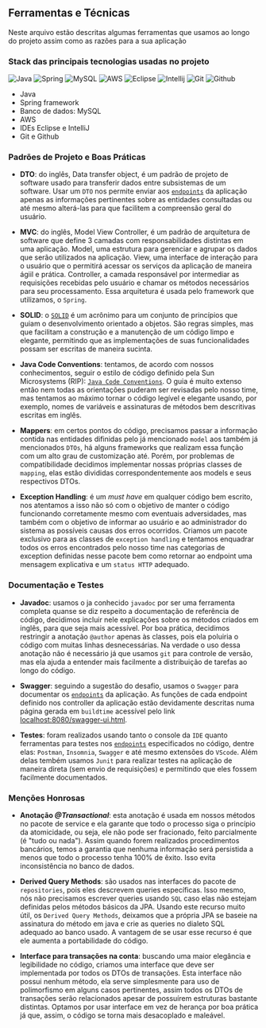 ## Ferramentas e Técnicas

Neste arquivo estão descritas algumas ferramentas que usamos ao longo do projeto assim como as razões para a sua aplicação

### Stack das principais tecnologias usadas no projeto 

![Java](https://img.shields.io/badge/-Java-black?style=flat-square&logo=Java)
![Spring](https://img.shields.io/badge/-Spring-black?style=flat-square&logo=Spring)
![MySQL](https://img.shields.io/badge/-MySQL-black?style=flat-square&logo=MySQL)
![AWS](https://img.shields.io/badge/-AWS-black?style=flat-square&logo=amazon-aws)
![Eclipse](https://img.shields.io/badge/-Eclipse-black?style=flat-square&logo=Eclipse)
![Intellij](https://img.shields.io/badge/-Intellij-black?style=flat-square&logo=Intellij-IDEA)
![Git](https://img.shields.io/badge/-Git-black?style=flat-square&logo=Git)
![Github](https://img.shields.io/badge/-Github-black?style=flat-square&logo=Github)

- Java
- Spring framework
- Banco de dados: MySQL
- AWS
- IDEs Eclipse e IntelliJ
- Git e Github 

### Padrões de Projeto e Boas Práticas

- **DTO**: do inglês, Data transfer object, é um padrão de projeto de software usado para transferir dados entre subsistemas de um software. Usar um `DTO` nos permite enviar aos [`endpoints`](./assets/endpoint_list.md) da aplicação apenas as informações pertinentes sobre as entidades consultadas ou até mesmo alterá-las para que facilitem a compreensão geral do usuário.

- **MVC**: do inglês, Model View Controller, é um padrão de arquitetura de software que define 3 camadas com responsabilidades distintas em uma aplicação. Model, uma estrutura para gerenciar e agrupar os dados que serão utilizados na aplicação. View, uma interface de interação para o usuário que o permitirá acessar os serviços da aplicação de maneira ágiil e prática. Controller, a camada responsável por intermediar as requisições recebidas pelo usuário e chamar os métodos necessários para seu processamento. Essa arquitetura é usada pelo framework que utilizamos, o `Spring`.

- **SOLID**: o [`SOLID`](https://medium.com/desenvolvendo-com-paixao/o-que-%C3%A9-solid-o-guia-completo-para-voc%C3%AA-entender-os-5-princ%C3%ADpios-da-poo-2b937b3fc530) é um acrônimo para um conjunto de princípios que guiam o desenvolvimento orientado a objetos. São regras simples, mas que facilitam a construção e a manutenção de um código limpo e elegante, permitindo que as implementações de suas funcionalidades possam ser escritas de maneira sucinta.

- **Java Code Conventions**: tentamos, de acordo com nossos conhecimentos, seguir o estilo de código definido pela Sun Microsystems (RIP): [`Java Code Conventions`](https://www.oracle.com/technetwork/java/codeconventions-150003.pdf). O guia é muito extenso então nem todas as orientações puderam ser revisadas pelo nosso time, mas tentamos ao máximo tornar o código legível e elegante usando, por exemplo, nomes de variáveis e assinaturas de métodos bem descritivas escritas em inglês.

- **Mappers**: em certos pontos do código, precisamos passar a informação contida nas entidades difinidas pelo já mencionado `model` aos também já mencionados `DTOs`, há alguns frameworks que realizam essa função com um alto grau de customização até. Porém, por problemas de compatibilidade decidimos implementar nossas próprias classes de `mapping`, elas estão divididas correspondentemente aos models e seus respectivos DTOs.

- **Exception Handling**: é um _must have_ em qualquer código bem escrito, nos atentamos a isso não só com o objetivo de manter o código funcionando corretamente mesmo com eventuais adversidades, mas também com o objetivo de informar ao usuário e ao administrador do sistema as possíveis causas dos erros ocorridos. Criamos um pacote exclusivo para as classes de `exception handling` e tentamos enquadrar todos os erros encontrados pelo nosso time nas categorias de exception definidas nesse pacote bem como retornar ao endpoint uma mensagem explicativa e um `status HTTP` adequado.

### Documentação e Testes

- **Javadoc**: usamos o ja conhecido `javadoc` por ser uma ferramenta completa quanse se diz respeito a documentação de referência de código, decidimos incluir nele explicações sobre os métodos criados em inglês, para que seja mais acessível. Por boa prática, decidimos restringir a anotação `@author` apenas às classes, pois ela poluiria o código com muitas linhas desnecessárias. Na verdade o uso dessa anotação não é necessário já que usamos `git` para controle de versão, mas ela ajuda a entender mais facilmente a distribuição de tarefas ao longo do código.
 
- **Swagger**: seguindo a sugestão do desafio, usamos o `Swagger` para documentar os [`endpoints`](./endpoint_list.md) da aplicação. As funções de cada endpoint definido nos controller da aplicação estão devidamente descritas numa página gerada em `buildtime` acessível pelo link [localhost:8080/swagger-ui.html](http://localhost:8080/swagger-ui.html).
 
- **Testes**: foram realizados usando tanto o console da `IDE` quanto ferramentas para testes nos [`endpoints`](./endpoint_list.md) especificados no código, dentre elas: `Postman`, `Insomnia`, `Swagger` e até mesmo extensões do `VScode`. Além delas tembém usamos `Junit` para realizar testes na aplicação de maneira direta (sem envio de requisições) e permitindo que eles fossem facilmente documentados.

### Menções Honrosas

- **Anotação _@Transactional_**: esta anotação é usada em nossos métodos no pacote de service e ela garante que todo o processo siga o princípio da atomicidade, ou seja, ele não pode ser fracionado, feito parcialmente (é "tudo ou nada"). Assim quando forem realizados procedimentos bancários, temos a garantia que nenhuma informação será persistida a menos que todo o processo tenha 100% de êxito. Isso evita inconsistência no banco de dados.

- **Derived Query Methods**: são usados nas interfaces do pacote de `repositories`, pois eles descrevem queries específicas. Isso mesmo, nós não precisamos escrever queries usando `SQL` caso elas não estejam definidas pelos métodos básicos da JPA. Usando este recurso muito útil, os `Derived Query Methods`, deixamos que a própria JPA se baseie na assinatura do método em java e crie as queries no dialeto SQL adequado ao banco usado. A vantagem de se usar esse recurso é que ele aumenta a portabilidade do código.

- **Interface para transações na conta**: buscando uma maior elegância e legibilidade no código, criamos uma interface que deve ser implementada por todos os DTOs de transações. Esta interface não possui nenhum método, ela serve simplesmente para uso de polimorfismo em alguns casos pertinentes, assim todos os DTOs de transações serão relacionados apesar de possuírem estruturas bastante distintas. Optamos por usar interface em vez de herança por boa prática já que, assim, o código se torna mais desacoplado e maleável.

